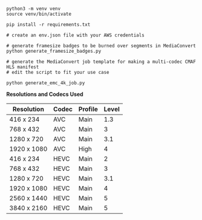 
```
python3 -m venv venv
source venv/bin/activate

pip install -r requirements.txt

# create an env.json file with your AWS credentials

# generate framesize badges to be burned over segments in MediaConvert
python generate_framesize_badges.py

# generate the MediaConvert job template for making a multi-codec CMAF HLS manifest
# edit the script to fit your use case

python generate_emc_4k_job.py
```

**Resolutions and Codecs Used**

|Resolution|Codec|Profile|Level|
|----|---|---|---|
|416 x 234 	    |	AVC     | 	Main | 	1.3  |   
|768 x 432 	    |	AVC     | 	Main | 	3    | 
|1280 x 720 	|	AVC     | 	Main | 	3.1  |   
|1920 x 1080    |	AVC     | 	High | 	4    | 
|416 x 234 	    |	HEVC    | 	Main | 	2    | 
|768 x 432 	    |	HEVC    | 	Main | 	3    | 
|1280 x 720     |	HEVC    | 	Main | 	3.1  |   
|1920 x 1080    |	HEVC    | 	Main | 	4    | 
|2560 x 1440    |	HEVC    | 	Main | 	5    | 
|3840 x 2160    |	HEVC    | 	Main | 	5    | 